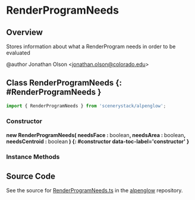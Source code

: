 # RenderProgramNeeds

## Overview

Stores information about what a RenderProgram needs in order to be evaluated

@author Jonathan Olson &lt;jonathan.olson@colorado.edu&gt;

## Class RenderProgramNeeds {: #RenderProgramNeeds }


```js
import { RenderProgramNeeds } from 'scenerystack/alpenglow';
```
### Constructor

#### new RenderProgramNeeds( needsFace : <span style="font-weight: 400;"><span style="color: hsla(calc(var(--md-hue) + 180deg),80%,40%,1);">boolean</span></span>, needsArea : <span style="font-weight: 400;"><span style="color: hsla(calc(var(--md-hue) + 180deg),80%,40%,1);">boolean</span></span>, needsCentroid : <span style="font-weight: 400;"><span style="color: hsla(calc(var(--md-hue) + 180deg),80%,40%,1);">boolean</span></span> ) {: #constructor data-toc-label='constructor' }

### Instance Methods





## Source Code

See the source for [RenderProgramNeeds.ts](https://github.com/phetsims/alpenglow/blob/main/js/render-program/RenderProgramNeeds.ts) in the [alpenglow](https://github.com/phetsims/alpenglow) repository.
